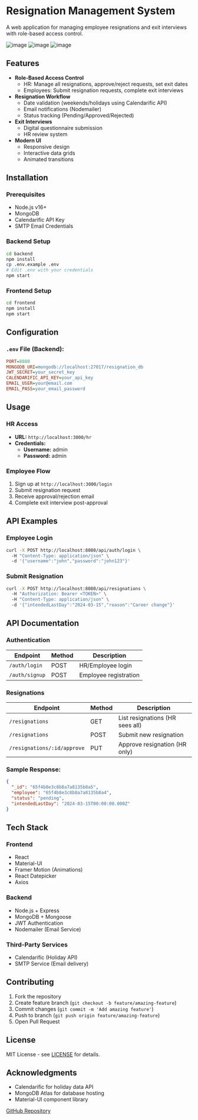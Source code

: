# Resignation Management System

A web application for managing employee resignations and exit interviews with role-based access control.

![image](https://github.com/user-attachments/assets/40ed8573-177d-477b-9d20-4bfb17afc4c6)
![image](https://github.com/user-attachments/assets/60502e03-fc48-45d7-8495-07ad1e3269df)
![image](https://github.com/user-attachments/assets/aeca775e-34c2-4711-824a-7c716b958f4c)



## Features

- **Role-Based Access Control**
  - HR: Manage all resignations, approve/reject requests, set exit dates
  - Employees: Submit resignation requests, complete exit interviews
- **Resignation Workflow**
  - Date validation (weekends/holidays using Calendarific API)
  - Email notifications (Nodemailer)
  - Status tracking (Pending/Approved/Rejected)
- **Exit Interviews**
  - Digital questionnaire submission
  - HR review system
- **Modern UI**
  - Responsive design
  - Interactive data grids
  - Animated transitions

## Installation

### Prerequisites
- Node.js v16+
- MongoDB
- Calendarific API Key
- SMTP Email Credentials

### Backend Setup
```bash
cd backend
npm install
cp .env.example .env
# Edit .env with your credentials
npm start
```

### Frontend Setup
```bash
cd frontend
npm install
npm start
```

## Configuration

### `.env` File (Backend):
```ini
PORT=8080
MONGODB_URI=mongodb://localhost:27017/resignation_db
JWT_SECRET=your_secret_key
CALENDARIFIC_API_KEY=your_api_key
EMAIL_USER=your@email.com
EMAIL_PASS=your_email_password
```

## Usage

### HR Access
- **URL:** `http://localhost:3000/hr`
- **Credentials:**
  - **Username:** admin
  - **Password:** admin

### Employee Flow
1. Sign up at `http://localhost:3000/login`
2. Submit resignation request
3. Receive approval/rejection email
4. Complete exit interview post-approval

## API Examples

### Employee Login
```bash
curl -X POST http://localhost:8080/api/auth/login \  
  -H "Content-Type: application/json" \  
  -d '{"username":"john","password":"john123"}'
```

### Submit Resignation
```bash
curl -X POST http://localhost:8080/api/resignations \  
  -H "Authorization: Bearer <TOKEN>" \  
  -H "Content-Type: application/json" \  
  -d '{"intendedLastDay":"2024-03-15","reason":"Career change"}'
```

## API Documentation

### Authentication
| Endpoint        | Method | Description           |
|---------------|--------|-----------------------|
| `/auth/login`  | POST   | HR/Employee login     |
| `/auth/signup` | POST   | Employee registration |

### Resignations
| Endpoint                  | Method | Description                  |
|--------------------------|--------|------------------------------|
| `/resignations`          | GET    | List resignations (HR sees all) |
| `/resignations`          | POST   | Submit new resignation       |
| `/resignations/:id/approve` | PUT  | Approve resignation (HR only) |

### Sample Response:
```json
{
  "_id": "65f4b8e3c8b8a7a8135b8a5",
  "employee": "65f4b8e3c8b8a7a8135b8a4",
  "status": "pending",
  "intendedLastDay": "2024-03-15T00:00:00.000Z"
}
```

## Tech Stack

### Frontend
- React 
- Material-UI
- Framer Motion (Animations)
- React Datepicker
- Axios

### Backend
- Node.js + Express
- MongoDB + Mongoose
- JWT Authentication
- Nodemailer (Email Service)

### Third-Party Services
- Calendarific (Holiday API)
- SMTP Service (Email delivery)

## Contributing
1. Fork the repository
2. Create feature branch (`git checkout -b feature/amazing-feature`)
3. Commit changes (`git commit -m 'Add amazing feature'`)
4. Push to branch (`git push origin feature/amazing-feature`)
5. Open Pull Request

## License
MIT License - see [LICENSE](LICENSE) for details.

## Acknowledgments
- Calendarific for holiday data API
- MongoDB Atlas for database hosting
- Material-UI component library


[GitHub Repository](https://github.com/Rijish13Ahuja/Resignation-Management-System)
